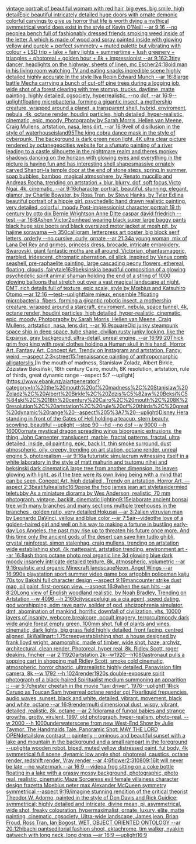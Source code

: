 [vintage portrait of beautiful womam with red hair, big eyes, big smile, high detail](https://www.ebank.nz/aiartgenerator?category=vintage%20portrait%20of%20beautiful%20womam%20with%20red%20hair%2C%20big%20eyes%2C%20big%20smile%2C%20high%20detail)[Epic beautiful intricately detailed huge doors with ornate demonic colorful carvings to give us horror that life is worth dying a mythical symmetrical world does exist in the style of Kevin O'Neill --ar 9:16 --no people](https://www.ebank.nz/aiartgenerator?category=Epic%20beautiful%20intricately%20detailed%20huge%20doors%20with%20ornate%20demonic%20colorful%20carvings%20to%20give%20us%20horror%20that%20life%20is%20worth%20dying%20a%20mythical%20symmetrical%20world%20does%20exist%20in%20the%20style%20of%20Kevin%20O%27Neill%20--ar%209%3A16%20--no%20people)[a bench full of fashionably dressed friends smoking weed inside of the letter A which is made of wood and spray painted inside with glowing yellow and purple + perfect symmetry + muted palette but vibrating with colour + LSD trip + lake + fairy lights + summertime + lush greenery + triangles + photoreal + golden hour + 8k + impressionist --ar 9:16](https://www.ebank.nz/aiartgenerator?category=a%20bench%20full%20of%20fashionably%20dressed%20friends%20smoking%20weed%20inside%20of%20the%20letter%20A%20which%20is%20made%20of%20wood%20and%20spray%20painted%20inside%20with%20glowing%20yellow%20and%20purple%20%2B%20perfect%20symmetry%20%2B%20muted%20palette%20but%20vibrating%20with%20colour%20%2B%20LSD%20trip%20%2B%20lake%20%2B%20fairy%20lights%20%2B%20summertime%20%2B%20lush%20greenery%20%2B%20triangles%20%2B%20photoreal%20%2B%20golden%20hour%20%2B%208k%20%2B%20impressionist%20--ar%209%3A16)[2:3](https://www.ebank.nz/aiartgenerator?category=2%3A3)[tiny dancer, headlights on the highway, sheets of linen, mc Escher](https://www.ebank.nz/aiartgenerator?category=tiny%20dancer%2C%20headlights%20on%20the%20highway%2C%20sheets%20of%20linen%2C%20mc%20Escher)[24:18](https://www.ebank.nz/aiartgenerator?category=24%3A18)[old man in his living room watching TV and eating snacks incredible scene highly detailed highly accurate In the style Ilya Repin Edward Munch --ar 16:8](https://www.ebank.nz/aiartgenerator?category=old%20man%20in%20his%20living%20room%20watching%20TV%20and%20eating%20snacks%20incredible%20scene%20highly%20detailed%20highly%20accurate%20In%20the%20style%20Ilya%20Repin%20Edward%20Munch%20--ar%2016%3A8)[large battle Mecha carrying a bunch of cut-off pine trees during a logging job, wide shot of a forest clearing with tree stomps, trucks, daytime, matte painting, highly detailed, cgsociety, hyperrealistic, --no dof, --ar 16:9](https://www.ebank.nz/aiartgenerator?category=large%20battle%20Mecha%20carrying%20a%20bunch%20of%20cut-off%20pine%20trees%20during%20a%20logging%20job%2C%20wide%20shot%20of%20a%20forest%20clearing%20with%20tree%20stomps%2C%20trucks%2C%20daytime%2C%20matte%20painting%2C%20highly%20detailed%2C%20cgsociety%2C%20hyperrealistic%2C%20--no%20dof%2C%20--ar%2016%3A9)[--uplight](https://www.ebank.nz/aiartgenerator?category=--uplight)[floating microbacteria, forming a gigantic insect, a mothership creature, wrapped around a planet, a transparent shell, hybrid, enviroment, nebula, 4k, octane render, houdini particles, high detailed, hyper-realistic, cinematic, epic, moody, Photography by Sarah Morris, Hellen van Meene, Craig Mullens, artstation, nasa, lens dirt, --ar 16:9](https://www.ebank.nz/aiartgenerator?category=floating%20microbacteria%2C%20forming%20a%20gigantic%20insect%2C%20a%20mothership%20creature%2C%20wrapped%20around%20a%20planet%2C%20a%20transparent%20shell%2C%20hybrid%2C%20enviroment%2C%20nebula%2C%204k%2C%20octane%20render%2C%20houdini%20particles%2C%20high%20detailed%2C%20hyper-realistic%2C%20cinematic%2C%20epic%2C%20moody%2C%20Photography%20by%20Sarah%20Morris%2C%20Hellen%20van%20Meene%2C%20Craig%20Mullens%2C%20artstation%2C%20nasa%2C%20lens%20dirt%2C%20--ar%2016%3A9)[veil of disillusion in the style of waterhouse](https://www.ebank.nz/aiartgenerator?category=veil%20of%20disillusion%20in%20the%20style%20of%20waterhouse)[island](https://www.ebank.nz/aiartgenerator?category=island)[95](https://www.ebank.nz/aiartgenerator?category=95)[The king cobra dance mask in the style of cyberpunk, The background is dark green neon light, 4K ultra clear picture rendered by octane](https://www.ebank.nz/aiartgenerator?category=The%20king%20cobra%20dance%20mask%20in%20the%20style%20of%20cyberpunk%2C%20The%20background%20is%20dark%20green%20neon%20light%2C%204K%20ultra%20clear%20picture%20rendered%20by%20octane)[geocities website for a sfumato  painting of a river leading to a castle silhouette in the nightmare realm and theres monkey shadows dancing on the horizon with glowing eyes and everything in the picture is having fun and has interesting shell shapes](https://www.ebank.nz/aiartgenerator?category=geocities%20website%20for%20a%20sfumato%20%20painting%20of%20a%20river%20leading%20to%20a%20castle%20silhouette%20in%20the%20nightmare%20realm%20and%20theres%20monkey%20shadows%20dancing%20on%20the%20horizon%20with%20glowing%20eyes%20and%20everything%20in%20the%20picture%20is%20having%20fun%20and%20has%20interesting%20shell%20shapes)[massive ornately carved Shangri-la temple door at the end of stone steps, spring,In summer, soap bubbles, bamboo, magical atmosphere, by Renato muccillo and Andreas Rocha, trending on artstation + blur, blurry, dof, soft focus,Victo Ngai, 4k, cinematic, --ar 9:16](https://www.ebank.nz/aiartgenerator?category=massive%20ornately%20carved%20Shangri-la%20temple%20door%20at%20the%20end%20of%20stone%20steps%2C%20spring%2CIn%20summer%2C%20soap%20bubbles%2C%20bamboo%2C%20magical%20atmosphere%2C%20by%20Renato%20muccillo%20and%20Andreas%20Rocha%2C%20trending%20on%20artstation%20%2B%20blur%2C%20blurry%2C%20dof%2C%20soft%20focus%2CVicto%20Ngai%2C%204k%2C%20cinematic%2C%20--ar%209%3A16)[character portrait, beautiful, stunning, elegant, glamor, by Charlie Bowater, by Ross Tran, by Steve Hanks, by Tyler Edlin](https://www.ebank.nz/aiartgenerator?category=character%20portrait%2C%20beautiful%2C%20stunning%2C%20elegant%2C%20glamor%2C%20by%20Charlie%20Bowater%2C%20by%20Ross%20Tran%2C%20by%20Steve%20Hanks%2C%20by%20Tyler%20Edlin)[a beautiful portrait of a hippie girl, psychedelic hand drawn realistic painting, very detailed, colorful, moody Post-impressionist character portrait 19 th century by otto dix Bernie Wrightson Anne Ditte caspar david friedrich --test --ar 16:8](https://www.ebank.nz/aiartgenerator?category=a%20beautiful%20portrait%20of%20a%20hippie%20girl%2C%20psychedelic%20hand%20drawn%20realistic%20painting%2C%20very%20detailed%2C%20colorful%2C%20moody%20Post-impressionist%20character%20portrait%2019%20th%20century%20by%20otto%20dix%20Bernie%20Wrightson%20Anne%20Ditte%20caspar%20david%20friedrich%20--test%20--ar%2016%3A8)[Ashen Victor](https://www.ebank.nz/aiartgenerator?category=Ashen%20Victor)[2](https://www.ebank.nz/aiartgenerator?category=2)[pinhead wearing black super large baggy pants black huge size boots and black oversized motor jacket at mosh pit, by hajime sorayama —h 350](https://www.ebank.nz/aiartgenerator?category=pinhead%20wearing%20black%20super%20large%20baggy%20pants%20black%20huge%20size%20boots%20and%20black%20oversized%20motor%20jacket%20at%20mosh%20pit%2C%20by%20hajime%20sorayama%20%E2%80%94h%20350)[calligram, letterpress art poster, big block serif letters, orderly --no cursive, curly, ornate --ar 21:34](https://www.ebank.nz/aiartgenerator?category=calligram%2C%20letterpress%20art%20poster%2C%20big%20block%20serif%20letters%2C%20orderly%20--no%20cursive%2C%20curly%2C%20ornate%20--ar%2021%3A34)[a young woman, mix of Lana Del Rey and grimes, princess dress, brocade, intricate embroidery, Swarovski, giant fantastic moths are all around, Victorian, phantasmagoric, marbled, iridescent, chromatic aberration, oil slick, inspired by Venus comb seashell, pre-raphaelite painting, large cascading peony flowers, ethereal, floating, clouds, fairytale](https://www.ebank.nz/aiartgenerator?category=a%20young%20woman%2C%20mix%20of%20Lana%20Del%20Rey%20and%20grimes%2C%20princess%20dress%2C%20brocade%2C%20intricate%20embroidery%2C%20Swarovski%2C%20giant%20fantastic%20moths%20are%20all%20around%2C%20Victorian%2C%20phantasmagoric%2C%20marbled%2C%20iridescent%2C%20chromatic%20aberration%2C%20oil%20slick%2C%20inspired%20by%20Venus%20comb%20seashell%2C%20pre-raphaelite%20painting%2C%20large%20cascading%20peony%20flowers%2C%20ethereal%2C%20floating%2C%20clouds%2C%20fairytale)[16:9](https://www.ebank.nz/aiartgenerator?category=16%3A9)[beksinski](https://www.ebank.nz/aiartgenerator?category=beksinski)[a beautiful composition of a glowing psychedelic spirit animal shaman holding the end of a string of 1000 glowing balloons that stretch out over a vast magical landscape at night, DMT,  rich details full of texture, epic scale, style by Mœbius and Katsuhiro Otomo —ar 12:16 —test](https://www.ebank.nz/aiartgenerator?category=a%20beautiful%20composition%20of%20a%20glowing%20psychedelic%20spirit%20animal%20shaman%20holding%20the%20end%20of%20a%20string%20of%201000%20glowing%20balloons%20that%20stretch%20out%20over%20a%20vast%20magical%20landscape%20at%20night%2C%20DMT%2C%20%20rich%20details%20full%20of%20texture%2C%20epic%20scale%2C%20style%20by%20M%C5%93bius%20and%20Katsuhiro%20Otomo%20%E2%80%94ar%2012%3A16%20%E2%80%94test)[--uplight](https://www.ebank.nz/aiartgenerator?category=--uplight)[faire mieux, ensemble ?](https://www.ebank.nz/aiartgenerator?category=faire%20mieux%2C%20ensemble%20%3F)[floating microbacteria, fibers, forming a gigantic robotic insect, a mothership creature, wrapped around a starcraft, enviroment, nebula, space tunnel, 4k, octane render, houdini particles, high detailed, hyper-realistic, cinematic, epic, moody, Photography by Sarah Morris, Hellen van Meene, Craig Mullens, artstation, nasa, lens dirt, --ar 16:9](https://www.ebank.nz/aiartgenerator?category=floating%20microbacteria%2C%20fibers%2C%20forming%20a%20gigantic%20robotic%20insect%2C%20a%20mothership%20creature%2C%20wrapped%20around%20a%20starcraft%2C%20enviroment%2C%20nebula%2C%20space%20tunnel%2C%204k%2C%20octane%20render%2C%20houdini%20particles%2C%20high%20detailed%2C%20hyper-realistic%2C%20cinematic%2C%20epic%2C%20moody%2C%20Photography%20by%20Sarah%20Morris%2C%20Hellen%20van%20Meene%2C%20Craig%20Mullens%2C%20artstation%2C%20nasa%2C%20lens%20dirt%2C%20--ar%2016%3A9)[square](https://www.ebank.nz/aiartgenerator?category=square)[Old junky steampunk space ship in deep space, tube shape, civilian rusty junky looking, like the Expanse, gray background, ultra-detail, unreal engine, --ar 16:9](https://www.ebank.nz/aiartgenerator?category=Old%20junky%20steampunk%20space%20ship%20in%20deep%20space%2C%20tube%20shape%2C%20civilian%20rusty%20junky%20looking%2C%20like%20the%20Expanse%2C%20gray%20background%2C%20ultra-detail%2C%20unreal%20engine%2C%20--ar%2016%3A9)[9:20](https://www.ebank.nz/aiartgenerator?category=9%3A20)[Thick grim frog king with royal clothes holding a Human skull in his hand , Horror Art, Fantasy Art, Concept Art, Trendy on Instagram and artstation, Fancy, weird, —aspect 2:3](https://www.ebank.nz/aiartgenerator?category=Thick%20grim%20frog%20king%20with%20royal%20clothes%20holding%20a%20Human%20skull%20in%20his%20hand%20%2C%20Horror%20Art%2C%20Fantasy%20Art%2C%20Concept%20Art%2C%20Trendy%20on%20Instagram%20and%20artstation%2C%20Fancy%2C%20weird%2C%20%E2%80%94aspect%202%3A3)[<street](https://www.ebank.nz/aiartgenerator?category=%3Cstreet)[1](https://www.ebank.nz/aiartgenerator?category=1)[5:1](https://www.ebank.nz/aiartgenerator?category=5%3A1)[renaissance painting of anthropomorphic alligators](https://www.ebank.nz/aiartgenerator?category=renaissance%20painting%20of%20anthropomorphic%20alligators)[lis.](https://www.ebank.nz/aiartgenerator?category=lis.)[In the mouth of madness, Stanislaw Zoladz, Albert Birkle, Zdzisław Beksiński, 18th century Cairo, mouth, 8K resolution, artstation, rule of thirds, great dynamic range --aspect 5:7 --uplight](https://www.ebank.nz/aiartgenerator?category=In%20the%20mouth%20of%20madness%2C%20Stanislaw%20Zoladz%2C%20Albert%20Birkle%2C%20Zdzis%C5%82aw%20Beksi%C5%84ski%2C%2018th%20century%20Cairo%2C%20mouth%2C%208K%20resolution%2C%20artstation%2C%20rule%20of%20thirds%2C%20great%20dynamic%20range%20--aspect%205%3A7%20--uplight)[Disney Hera standing in front of the Gates of Hell holding a teacup, stern beauty, scowling, beautiful  --uplight --stop 90 --hd --no dof --w 9000 --h 16000](https://www.ebank.nz/aiartgenerator?category=Disney%20Hera%20standing%20in%20front%20of%20the%20Gates%20of%20Hell%20holding%20a%20teacup%2C%20stern%20beauty%2C%20scowling%2C%20beautiful%20%20--uplight%20--stop%2090%20--hd%20--no%20dof%20--w%209000%20--h%2016000)[ornate mystical dragon spreading wings bioorganic extrusions, the thing, John Carpenter, translucent, marble, fractal patterns, fractal, ultra detailed, inside, oil painting, epic, back lit, thin smoke surround, dust atmospheric, oily, creepy, trending on art station, octane render, unreal engine 5, photorealism --ar 9:16](https://www.ebank.nz/aiartgenerator?category=ornate%20mystical%20dragon%20spreading%20wings%20bioorganic%20extrusions%2C%20the%20thing%2C%20John%20Carpenter%2C%20translucent%2C%20marble%2C%20fractal%20patterns%2C%20fractal%2C%20ultra%20detailed%2C%20inside%2C%20oil%20painting%2C%20epic%2C%20back%20lit%2C%20thin%20smoke%20surround%2C%20dust%20atmospheric%2C%20oily%2C%20creepy%2C%20trending%20on%20art%20station%2C%20octane%20render%2C%20unreal%20engine%205%2C%20photorealism%20--ar%209%3A16)[a futuristic simulacrum witnessing itself in a white laboratory in the style of matt mahurin and tsutomu nihei and beksinski dark cinematic](https://www.ebank.nz/aiartgenerator?category=a%20futuristic%20simulacrum%20witnessing%20itself%20in%20a%20white%20laboratory%20in%20the%20style%20of%20matt%20mahurin%20and%20tsutomu%20nihei%20and%20beksinski%20dark%20cinematic)[A large tree from another dimension, its leaves glowing with light, as if the tree were its own living being with a mind that can be seen, Concept Art, high detailed , Trendy on artstation, Horror Art, —aspect 2:3](https://www.ebank.nz/aiartgenerator?category=A%20large%20tree%20from%20another%20dimension%2C%20its%20leaves%20glowing%20with%20light%2C%20as%20if%20the%20tree%20were%20its%20own%20living%20being%20with%20a%20mind%20that%20can%20be%20seen%2C%20Concept%20Art%2C%20high%20detailed%20%2C%20Trendy%20on%20artstation%2C%20Horror%20Art%2C%20%E2%80%94aspect%202%3A3)[beatiful](https://www.ebank.nz/aiartgenerator?category=beatiful)[realistic](https://www.ebank.nz/aiartgenerator?category=realistic)[16:9](https://www.ebank.nz/aiartgenerator?category=16%3A9)[pepe the frog james jean art style](https://www.ebank.nz/aiartgenerator?category=pepe%20the%20frog%20james%20jean%20art%20style)[taxidermied teletubby As a miniature diorama by Wes Anderson, realistic, 70 mm photograph, vintage, backlit, cinematic lighting](https://www.ebank.nz/aiartgenerator?category=taxidermied%20teletubby%20As%20a%20miniature%20diorama%20by%20Wes%20Anderson%2C%20realistic%2C%2070%20mm%20photograph%2C%20vintage%2C%20backlit%2C%20cinematic%20lighting)[9:15](https://www.ebank.nz/aiartgenerator?category=9%3A15)[elaborate ancient bonsai tree with many branches and many sections multiple treehouses in the branches , golden ratio, very detailed Hokusai   —ar 3:2](https://www.ebank.nz/aiartgenerator?category=elaborate%20ancient%20bonsai%20tree%20with%20many%20branches%20and%20many%20sections%20multiple%20treehouses%20in%20the%20branches%20%2C%20golden%20ratio%2C%20very%20detailed%20Hokusai%20%20%20%E2%80%94ar%203%3A2)[alien vitruvian man by Leonardo DaVinci, yellow and blue color --ar 7:5](https://www.ebank.nz/aiartgenerator?category=alien%20vitruvian%20man%20by%20Leonardo%20DaVinci%2C%20yellow%20and%20blue%20color%20--ar%207%3A5)[air](https://www.ebank.nz/aiartgenerator?category=air)[--video](https://www.ebank.nz/aiartgenerator?category=--video)[the love of a golden-haired girl and well on his way to making a fortune in bustling early-day Los Angeles, the past may rise up to threaten his future once more. And this time only the ancient gods of the desert can save him tudio ghibli, crystal rainforest, simon stalenhag, craig mullens, trending on artstation wide establishing shot, 4k mattepaint, artstation trending, environment art --ar 16:8](https://www.ebank.nz/aiartgenerator?category=the%20love%20of%20a%20golden-haired%20girl%20and%20well%20on%20his%20way%20to%20making%20a%20fortune%20in%20bustling%20early-day%20Los%20Angeles%2C%20the%20past%20may%20rise%20up%20to%20threaten%20his%20future%20once%20more.%20And%20this%20time%20only%20the%20ancient%20gods%20of%20the%20desert%20can%20save%20him%20tudio%20ghibli%2C%20crystal%20rainforest%2C%20simon%20stalenhag%2C%20craig%20mullens%2C%20trending%20on%20artstation%20wide%20establishing%20shot%2C%204k%20mattepaint%2C%20artstation%20trending%2C%20environment%20art%20--ar%2016%3A8)[ash thorp octane photo real organic line 3d glowing blue dark moody insanely intricate detailed texture, 8k, atmospheric, volumetric --ar 9:16](https://www.ebank.nz/aiartgenerator?category=ash%20thorp%20octane%20photo%20real%20organic%20line%203d%20glowing%20blue%20dark%20moody%20insanely%20intricate%20detailed%20texture%2C%208k%2C%20atmospheric%2C%20volumetric%20--ar%209%3A16)[realistic and organic Minecraft landscape](https://www.ebank.nz/aiartgenerator?category=realistic%20and%20organic%20Minecraft%20landscape)[Neon. Angel Wings --ar 16:9](https://www.ebank.nz/aiartgenerator?category=Neon.%20Angel%20Wings%20--ar%2016%3A9)[90s playstation sport summer video game box art](https://www.ebank.nz/aiartgenerator?category=90s%20playstation%20sport%20summer%20video%20game%20box%20art)[goblin policeman kaiju 70s toy Bakshi full character design --aspect 9:19](https://www.ebank.nz/aiartgenerator?category=goblin%20policeman%20kaiju%2070s%20toy%20Bakshi%20full%20character%20design%20--aspect%209%3A19)[man](https://www.ebank.nz/aiartgenerator?category=man)[counter strike dust map, oil paint, first-person view. --aspect 16:9](https://www.ebank.nz/aiartgenerator?category=counter%20strike%20dust%20map%2C%20oil%20paint%2C%20first-person%20view.%20--aspect%2016%3A9)[when the sun hits --ar 8:20](https://www.ebank.nz/aiartgenerator?category=when%20the%20sun%20hits%20--ar%208%3A20)[Long view of English woodland realistic, by Noah Bradley, Trending on Artstation    --w 4096  --h 2160](https://www.ebank.nz/aiartgenerator?category=Long%20view%20of%20English%20woodland%20realistic%2C%20by%20Noah%20Bradley%2C%20Trending%20on%20Artstation%20%20%20%20--w%204096%20%20--h%202160)[cityscape](https://www.ebank.nz/aiartgenerator?category=cityscape)[luigi as a cia agent, speed dating, god worshipping, edm rave party, soilder of god, shcizophrenia simulator, dmt, abomination of mankind, horrific downfall of civilization, vhs, 10000 layers of insanity, webcore,breakcore, occult imagery, terrorcult](https://www.ebank.nz/aiartgenerator?category=luigi%20as%20a%20cia%20agent%2C%20speed%20dating%2C%20god%20worshipping%2C%20edm%20rave%20party%2C%20soilder%20of%20god%2C%20shcizophrenia%20simulator%2C%20dmt%2C%20abomination%20of%20mankind%2C%20horrific%20downfall%20of%20civilization%2C%20vhs%2C%2010000%20layers%20of%20insanity%2C%20webcore%2Cbreakcore%2C%20occult%20imagery%2C%20terrorcult)[](https://www.ebank.nz/aiartgenerator?category=)[moody dark wide angle forest empty green, 100mm shot, full of plants and vines, cinematic, dark lights, big grass field highly detailed, front facing, centred aligned, 8k](https://www.ebank.nz/aiartgenerator?category=moody%20dark%20wide%20angle%20forest%20empty%20green%2C%20100mm%20shot%2C%20full%20of%20plants%20and%20vines%2C%20cinematic%2C%20dark%20lights%2C%20big%20grass%20field%20highly%20detailed%2C%20front%20facing%2C%20centred%20aligned%2C%208k)[Wallin](https://www.ebank.nz/aiartgenerator?category=Wallin)[art::1.75](https://www.ebank.nz/aiartgenerator?category=art%3A%3A1.75)[creepy](https://www.ebank.nz/aiartgenerator?category=creepy)[establishing shot, a house designed by frank lloyd wright, anamorphic, made of timber, wide shot, haze, archviz, architectural, clean render, Photoreal, hyper real, 8k, Ridley Scott, roger deakins, fincher --ar 2:1](https://www.ebank.nz/aiartgenerator?category=establishing%20shot%2C%20a%20house%20designed%20by%20frank%20lloyd%20wright%2C%20anamorphic%2C%20made%20of%20timber%2C%20wide%20shot%2C%20haze%2C%20archviz%2C%20architectural%2C%20clean%20render%2C%20Photoreal%2C%20hyper%20real%2C%208k%2C%20Ridley%20Scott%2C%20roger%20deakins%2C%20fincher%20--ar%202%3A1)[1920](https://www.ebank.nz/aiartgenerator?category=1920)[artstation,2k--w1920--h1080](https://www.ebank.nz/aiartgenerator?category=artstation%2C2k--w1920--h1080)[astronaut pulls a sopping cart in shopping mall Ridley Scott, smoke cold cinematic, atmospheric, horror chaotic, ultrarealistic highly detailed, Panavision film camera, 8k --w 1792 --h 1024](https://www.ebank.nz/aiartgenerator?category=astronaut%20pulls%20a%20sopping%20cart%20in%20shopping%20mall%20Ridley%20Scott%2C%20smoke%20cold%20cinematic%2C%20atmospheric%2C%20horror%20chaotic%2C%20ultrarealistic%20highly%20detailed%2C%20Panavision%20film%20camera%2C%208k%20--w%201792%20--h%201024)[render](https://www.ebank.nz/aiartgenerator?category=render)[1920s double-exposure spirit photograph of a black-haired Spiritualist medium summoning an apparition :: --ar 5:7](https://www.ebank.nz/aiartgenerator?category=1920s%20double-exposure%20spirit%20photograph%20of%20a%20black-haired%20Spiritualist%20medium%20summoning%20an%20apparition%20%3A%3A%20--ar%205%3A7)[chester cheetah in the movie "taxi driver", 1976](https://www.ebank.nz/aiartgenerator?category=chester%20cheetah%20in%20the%20movie%20%22taxi%20driver%22%2C%201976)[--uplight](https://www.ebank.nz/aiartgenerator?category=--uplight)[1:1](https://www.ebank.nz/aiartgenerator?category=1%3A1)[Rick Caruso as Toucan Sam hyperreal octane render cgi Pixar](https://www.ebank.nz/aiartgenerator?category=Rick%20Caruso%20as%20Toucan%20Sam%20hyperreal%20octane%20render%20cgi%20Pixar)[liquid frequencies, audio waves, sunset, black and white, detailed, vibrant, movement, black and white, octane --ar 16:9](https://www.ebank.nz/aiartgenerator?category=liquid%20frequencies%2C%20audio%20waves%2C%20sunset%2C%20black%20and%20white%2C%20detailed%2C%20vibrant%2C%20movement%2C%20black%20and%20white%2C%20octane%20--ar%2016%3A9)[render](https://www.ebank.nz/aiartgenerator?category=render)[multi dimensional dust, wispy, vibrant, detailed, realistic, 8k, octane —ar 2:1](https://www.ebank.nz/aiartgenerator?category=multi%20dimensional%20dust%2C%20wispy%2C%20vibrant%2C%20detailed%2C%20realistic%2C%208k%2C%20octane%20%E2%80%94ar%202%3A1)[diorama of fungal babies and strange growths, grotty, virulent, 1997, old photograph, hyper-realism, photo-real, --w 2000 --h 1000](https://www.ebank.nz/aiartgenerator?category=diorama%20of%20fungal%20babies%20and%20strange%20growths%2C%20grotty%2C%20virulent%2C%201997%2C%20old%20photograph%2C%20hyper-realism%2C%20photo-real%2C%20--w%202000%20--h%201000)[underwater](https://www.ebank.nz/aiartgenerator?category=underwater)[scene from new West-End Show by Julie Taymor.  The Handmaids Tale. Panoramic Shot: MAY THE LORD OPEN](https://www.ebank.nz/aiartgenerator?category=scene%20from%20new%20West-End%20Show%20by%20Julie%20Taymor.%20%20The%20Handmaids%20Tale.%20Panoramic%20Shot%3A%20MAY%20THE%20LORD%20OPEN)[details](https://www.ebank.nz/aiartgenerator?category=details)[low contrast :: painterly :: ominous and beautiful sunset with a lake and mountain in the background and a small rampart in the foreground --uplight](https://www.ebank.nz/aiartgenerator?category=low%20contrast%20%3A%3A%20painterly%20%3A%3A%20ominous%20and%20beautiful%20sunset%20with%20a%20lake%20and%20mountain%20in%20the%20background%20and%20a%20small%20rampart%20in%20the%20foreground%20--uplight)[a wooden robot, biped, muted yellow distressed paint, ful body, 4k symmetrical full scene, dynamic low angle shot, photoreal, caustics, octane render, redshift render, Vray render --ar 4:6](https://www.ebank.nz/aiartgenerator?category=a%20wooden%20robot%2C%20biped%2C%20muted%20yellow%20distressed%20paint%2C%20ful%20body%2C%204k%20symmetrical%20full%20scene%2C%20dynamic%20low%20angle%20shot%2C%20photoreal%2C%20caustics%2C%20octane%20render%2C%20redshift%20render%2C%20Vray%20render%20--ar%204%3A6)[flower](https://www.ebank.nz/aiartgenerator?category=flower)[2:3](https://www.ebank.nz/aiartgenerator?category=2%3A3)[1080](https://www.ebank.nz/aiartgenerator?category=1080)[9:16](https://www.ebank.nz/aiartgenerator?category=9%3A16)[It will never be late --no watermark --ar 16:9 --video](https://www.ebank.nz/aiartgenerator?category=It%20will%20never%20be%20late%20--no%20watermark%20--ar%2016%3A9%20--video)[a frog sitting on a coke bottle floating in a lake with a grassy mossy background, photographic, photo real, realistic, cinematic,](https://www.ebank.nz/aiartgenerator?category=a%20frog%20sitting%20on%20a%20coke%20bottle%20floating%20in%20a%20lake%20with%20a%20grassy%20mossy%20background%2C%20photographic%2C%20photo%20real%2C%20realistic%2C%20cinematic%2C)[Maze Sorceress evil female villainess character design frazetta Moebius peter max Alexander McQueen symmetry symmetrical --aspect 9:19](https://www.ebank.nz/aiartgenerator?category=Maze%20Sorceress%20evil%20female%20villainess%20character%20design%20frazetta%20Moebius%20peter%20max%20Alexander%20McQueen%20symmetry%20symmetrical%20--aspect%209%3A19)[/imagine stunning rendition of the critical theorist Theodor W. Adorno, painted in the style of Don Davis and Rick Guidice; symmetrical; highly detailed and intricate, divine mean, pi, asymmetrical, wide shot, freaky colouration, hypermaximalist, ornate, luxury, elite, matte painting, cinematic, cgsociety, Ultra-wide landscape, James jean, Brian Froud, Ross Tran, Ian Bogost, WET, OBJECT ORIENTED ONTOLOGY --ar 20:12](https://www.ebank.nz/aiartgenerator?category=/imagine%20stunning%20rendition%20of%20the%20critical%20theorist%20Theodor%20W.%20Adorno%2C%20painted%20in%20the%20style%20of%20Don%20Davis%20and%20Rick%20Guidice%3B%20symmetrical%3B%20highly%20detailed%20and%20intricate%2C%20divine%20mean%2C%20pi%2C%20asymmetrical%2C%20wide%20shot%2C%20freaky%20colouration%2C%20hypermaximalist%2C%20ornate%2C%20luxury%2C%20elite%2C%20matte%20painting%2C%20cinematic%2C%20cgsociety%2C%20Ultra-wide%20landscape%2C%20James%20jean%2C%20Brian%20Froud%2C%20Ross%20Tran%2C%20Ian%20Bogost%2C%20WET%2C%20OBJECT%20ORIENTED%20ONTOLOGY%20--ar%2020%3A12)[hibachi pants](https://www.ebank.nz/aiartgenerator?category=hibachi%20pants)[editorial fashion shoot, ektachrome, tim walker, nyakim gatwech with long neck, long dress —ar 16:9 —uplight](https://www.ebank.nz/aiartgenerator?category=editorial%20fashion%20shoot%2C%20ektachrome%2C%20tim%20walker%2C%20nyakim%20gatwech%20with%20long%20neck%2C%20long%20dress%20%E2%80%94ar%2016%3A9%20%E2%80%94uplight)[16:9](https://www.ebank.nz/aiartgenerator?category=16%3A9)